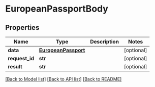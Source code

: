 # EuropeanPassportBody

## Properties
Name | Type | Description | Notes
------------ | ------------- | ------------- | -------------
**data** | [**EuropeanPassport**](EuropeanPassport.md) |  | [optional] 
**request_id** | **str** |  | [optional] 
**result** | **str** |  | [optional] 

[[Back to Model list]](../README.md#documentation-for-models) [[Back to API list]](../README.md#documentation-for-api-endpoints) [[Back to README]](../README.md)


